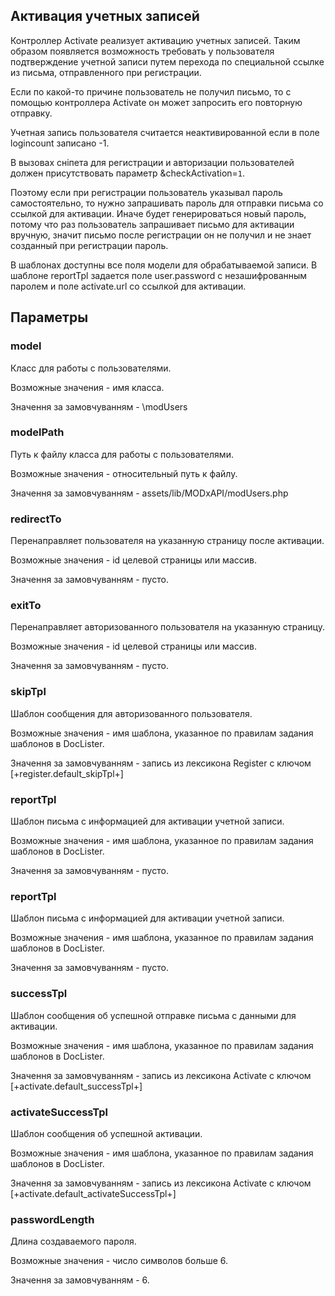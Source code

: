 ## Активация учетных записей

Контроллер Activate реализует активацию учетных записей. Таким образом появляется возможность требовать у пользователя подтверждение учетной записи путем перехода по специальной ссылке из письма, отправленного при регистрации.

Если по какой-то причине пользователь не получил письмо, то c помощью контроллера Activate он может запросить его повторную отправку.

Учетная запись пользователя считается неактивированной если в поле logincount записано -1.

В вызовах сніпета для регистрации и авторизации пользователей должен присутствовать параметр &checkActivation=`1`.

Поэтому если при регистрации пользователь указывал пароль самостоятельно, то нужно запрашивать пароль для отправки письма со ссылкой для активации. Иначе будет генерироваться новый пароль, потому что раз пользователь запрашивает письмо для активации вручную, значит письмо после регистрации он не получил и не знает созданный при регистрации пароль.

В шаблонах доступны все поля модели для обрабатываемой записи. В шаблоне reportTpl задается поле user.password с незашифрованным паролем и поле activate.url со ссылкой для активации. 

## Параметры
### model
Класс для работы с пользователями.

Возможные значения - имя класса.

Значення за замовчуванням - \modUsers

### modelPath
Путь к файлу класса для работы с пользователями.

Возможные значения - относительный путь к файлу.

Значення за замовчуванням - assets/lib/MODxAPI/modUsers.php

### redirectTo
Перенаправляет пользователя на указанную страницу после активации.

Возможные значения - id целевой страницы или массив.

Значення за замовчуванням - пусто.

### exitTo
Перенаправляет авторизованного пользователя на указанную страницу.

Возможные значения - id целевой страницы или массив.

Значення за замовчуванням - пусто.

### skipTpl
Шаблон сообщения для авторизованного пользователя.

Возможные значения - имя шаблона, указанное по правилам задания шаблонов в DocLister.

Значення за замовчуванням - запись из лексикона Register с ключом [+register.default_skipTpl+]

### reportTpl
Шаблон письма с информацией для активации учетной записи.

Возможные значения - имя шаблона, указанное по правилам задания шаблонов в DocLister.

Значення за замовчуванням - пусто.

### reportTpl
Шаблон письма с информацией для активации учетной записи.

Возможные значения - имя шаблона, указанное по правилам задания шаблонов в DocLister.

Значення за замовчуванням - пусто.

### successTpl
Шаблон сообщения об успешной отправке письма с данными для активации. 

Возможные значения - имя шаблона, указанное по правилам задания шаблонов в DocLister.

Значення за замовчуванням - запись из лексикона Activate с ключом [+activate.default_successTpl+]

### activateSuccessTpl
Шаблон сообщения об успешной активации. 

Возможные значения - имя шаблона, указанное по правилам задания шаблонов в DocLister.

Значення за замовчуванням - запись из лексикона Activate с ключом [+activate.default_activateSuccessTpl+]

### passwordLength
Длина создаваемого пароля.

Возможные значения - число символов больше 6.

Значення за замовчуванням - 6.
